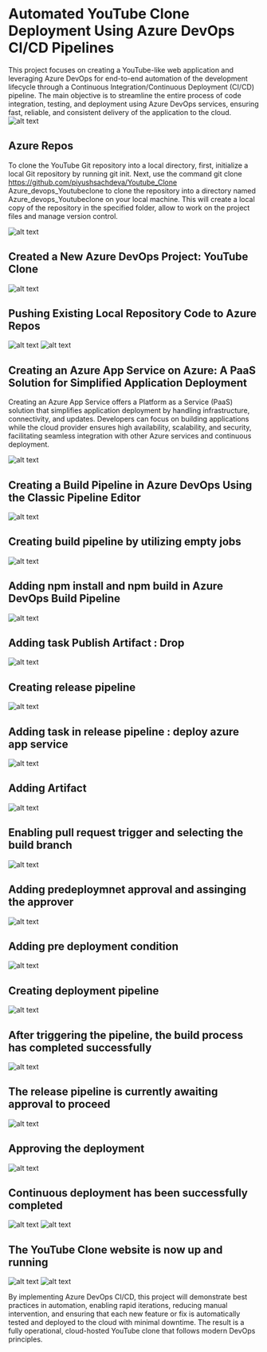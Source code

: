 # Automated YouTube Clone Deployment Using Azure DevOps CI/CD Pipelines

This project focuses on creating a YouTube-like web application and leveraging Azure DevOps for end-to-end automation of the development lifecycle through a Continuous Integration/Continuous Deployment (CI/CD) pipeline. The main objective is to streamline the entire process of code integration, testing, and deployment using Azure DevOps services, ensuring fast, reliable, and consistent delivery of the application to the cloud.
![alt text](image.png)
## Azure Repos
To clone the YouTube Git repository into a local directory, first, initialize a local Git repository by running git init. Next, use the command git clone https://github.com/piyushsachdeva/Youtube_Clone Azure_devops_Youtubeclone to clone the repository into a directory named Azure_devops_Youtubeclone on your local machine. This will create a local copy of the repository in the specified folder, allow to work on the project files and manage version control.

![alt text](image-2.png)

## Created a New Azure DevOps Project: YouTube Clone
![alt text](image-1.png)
## Pushing Existing Local Repository Code to Azure Repos
![alt text](image-3.png)
![alt text](image-4.png)
## Creating an Azure App Service on Azure: A PaaS Solution for Simplified Application Deployment
Creating an Azure App Service offers a Platform as a Service (PaaS) solution that simplifies application deployment by handling infrastructure, connectivity, and updates. Developers can focus on building applications while the cloud provider ensures high availability, scalability, and security, facilitating seamless integration with other Azure services and continuous deployment.

![alt text](image-5.png)
## Creating a Build Pipeline in Azure DevOps Using the Classic Pipeline Editor
![alt text](image-6.png)
## Creating build pipeline by utilizing empty jobs
![alt text](image-7.png)
## Adding npm install and npm build in Azure DevOps Build Pipeline
![alt text](image-8.png)
## Adding task Publish Artifact : Drop
![alt text](image-9.png)
## Creating release pipeline
![alt text](image-10.png)
## Adding task in release pipeline : deploy azure app service
![alt text](image-11.png)
## Adding Artifact
![alt text](image-12.png)
## Enabling pull request trigger and selecting the build branch
![alt text](image-13.png)
## Adding predeploymnet approval and assinging the approver
![alt text](image-14.png)
## Adding pre deployment condition
![alt text](image-15.png)
## Creating deployment pipeline
![alt text](image-16.png)
## After triggering the pipeline, the build process has completed successfully
![alt text](image-17.png)
## The release pipeline is currently awaiting approval to proceed
![alt text](image-18.png)
## Approving the deployment
![alt text](image-19.png)
## Continuous deployment has been successfully completed
![alt text](image-20.png)
![alt text](image-21.png)
## The YouTube Clone website is now up and running
![alt text](image-22.png)
![alt text](image-23.png)

By implementing Azure DevOps CI/CD, this project will demonstrate best practices in automation, enabling rapid iterations, reducing manual intervention, and ensuring that each new feature or fix is automatically tested and deployed to the cloud with minimal downtime. The result is a fully operational, cloud-hosted YouTube clone that follows modern DevOps principles.
